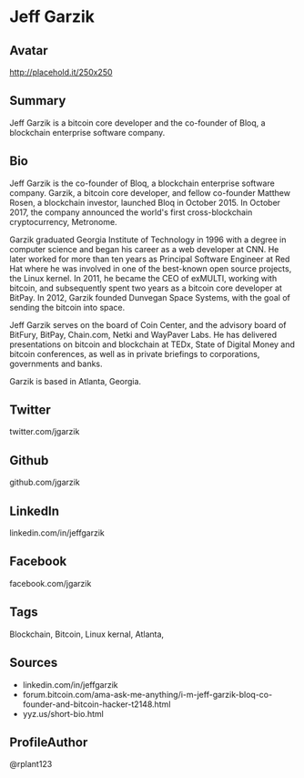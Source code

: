 # Jeff Garzik

## Avatar
http://placehold.it/250x250

## Summary
Jeff Garzik is a bitcoin core developer and the co-founder of Bloq, a blockchain enterprise software company.

## Bio
Jeff Garzik is the co-founder of Bloq, a blockchain enterprise software company. Garzik, a bitcoin core developer, and fellow co-founder Matthew Rosen, a blockchain investor, launched Bloq in October 2015. In October 2017, the company announced the world's first cross-blockchain cryptocurrency, Metronome.

Garzik graduated Georgia Institute of Technology in 1996 with a degree in computer science and began his career as a web developer at CNN. He later worked for more than ten years as Principal Software Engineer at Red Hat where he was involved in one of the best-known open source projects, the Linux kernel.​ In 2011, he became the CEO of exMULTI, working with bitcoin, and subsequently spent two years as a bitcoin core developer at BitPay. In 2012, Garzik founded Dunvegan Space Systems, with the goal of sending the bitcoin into space.

Jeff Garzik serves on the board of Coin Center, and the advisory board of BitFury, BitPay, Chain.com, Netki and WayPaver Labs. He has delivered presentations on bitcoin and blockchain at TEDx, State of Digital Money and bitcoin conferences, as well as in private briefings to corporations, governments and banks.

Garzik is based in Atlanta, Georgia.

## Twitter
twitter.com/jgarzik

## Github
github.com/jgarzik

## LinkedIn
linkedin.com/in/jeffgarzik

## Facebook
facebook.com/jgarzik

## Tags
Blockchain, Bitcoin, Linux kernal, Atlanta,

## Sources
- linkedin.com/in/jeffgarzik
- forum.bitcoin.com/ama-ask-me-anything/i-m-jeff-garzik-bloq-co-founder-and-bitcoin-hacker-t2148.html
- yyz.us/short-bio.html

## ProfileAuthor
@rplant123

